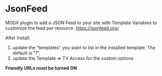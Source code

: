 # JsonFeed

MODX plugin to add a JSON Feed to your site with Template Variables to customize the feed per resource.
https://jsonfeed.org/

After Install:
1. update the "templates" you want to list in the installed template. The default is "1".
2. update the Template => TV Access for the custom options

**Friendly URLs must be turned ON**
